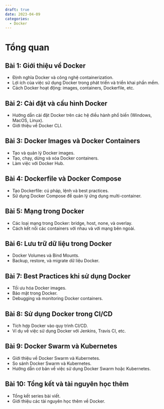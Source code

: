 ```yaml
---
draft: true 
date: 2023-04-09
categories:
  - Docker
---
```

# Tổng quan

## Bài 1: Giới thiệu về Docker

- Định nghĩa Docker và công nghệ containerization.
- Lợi ích của việc sử dụng Docker trong phát triển và triển khai phần mềm.
- Cách Docker hoạt động: images, containers, Dockerfile, etc.

## Bài 2: Cài đặt và cấu hình Docker

- Hướng dẫn cài đặt Docker trên các hệ điều hành phổ biến (Windows, MacOS, Linux).
- Giới thiệu về Docker CLI.

## Bài 3: Docker Images và Docker Containers

- Tạo và quản lý Docker images.
- Tạo, chạy, dừng và xóa Docker containers.
- Làm việc với Docker Hub.

## Bài 4: Dockerfile và Docker Compose
- Tạo Dockerfile: cú pháp, lệnh và best practices.
- Sử dụng Docker Compose để quản lý ứng dụng multi-container.

## Bài 5: Mạng trong Docker

- Các loại mạng trong Docker: bridge, host, none, và overlay.
- Cách kết nối các containers với nhau và với mạng bên ngoài.

## Bài 6: Lưu trữ dữ liệu trong Docker

- Docker Volumes và Bind Mounts.
- Backup, restore, và migrate dữ liệu Docker.

## Bài 7: Best Practices khi sử dụng Docker

- Tối ưu hóa Docker images.
- Bảo mật trong Docker.
- Debugging và monitoring Docker containers.

## Bài 8: Sử dụng Docker trong CI/CD

- Tích hợp Docker vào quy trình CI/CD.
- Ví dụ về việc sử dụng Docker với Jenkins, Travis CI, etc.

## Bài 9: Docker Swarm và Kubernetes

- Giới thiệu về Docker Swarm và Kubernetes.
- So sánh Docker Swarm và Kubernetes.
- Hướng dẫn cơ bản về việc sử dụng Docker Swarm hoặc Kubernetes.

## Bài 10: Tổng kết và tài nguyên học thêm

- Tổng kết series bài viết.
- Giới thiệu các tài nguyên học thêm về Docker.